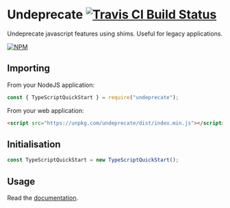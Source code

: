 # Undeprecate [![Travis CI Build Status](https://img.shields.io/travis/com/Richienb/undeprecate/master.svg?style=for-the-badge)](https://travis-ci.com/Richienb/undeprecate)

Undeprecate javascript features using shims. Useful for legacy applications.

[![NPM](https://nodei.co/npm/undeprecate.png?downloads=true&downloadRank=true&stars=true)](https://nodei.co/npm/undeprecate)

## Importing

From your NodeJS application:

```js
const { TypeScriptQuickStart } = require("undeprecate");
```

From your web application:

```html
<script src="https://unpkg.com/undeprecate/dist/index.min.js"></script>
```

## Initialisation

```js
const TypeScriptQuickStart = new TypeScriptQuickStart();
```

## Usage

Read the [documentation](https://richienb.github.io/undeprecate).
